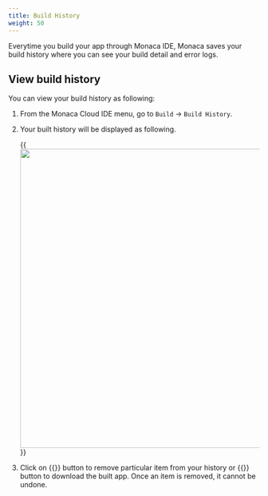 ```yaml
---
title: Build History
weight: 50
---
```


Everytime you build your app through Monaca IDE, Monaca saves your build
history where you can see your build detail and error logs.

## View build history

You can view your build history as following:

1.  From the Monaca Cloud IDE menu, go to `Build` &rarr; `Build History`.
2.  Your built history will be displayed as following.

    {{<img src="/images/monaca_ide/manual/build/history/1.png" width="600">}}

3.  Click on {{<guilabel name="Remove">}} button to remove particular item from your history
    or {{<guilabel name="Download">}} button to download the built app. Once an item is removed, it cannot be undone.

